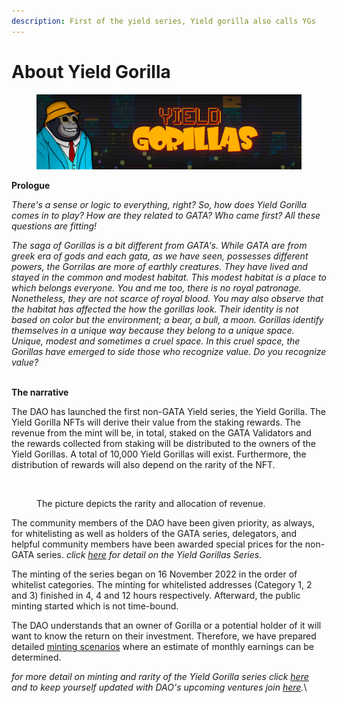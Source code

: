 ```yaml
---
description: First of the yield series, Yield gorilla also calls YGs
---
```


# About Yield Gorilla

<figure><img src="../../../../../.gitbook/assets/collection-banner.jpg" alt=""><figcaption></figcaption></figure>

**Prologue**

_There's a sense or logic to everything, right? So, how does Yield Gorilla comes in to play? How are they related to GATA? Who came first? All these questions are fitting!_&#x20;

_The saga of Gorillas is a bit different from GATA's. While GATA are from greek era of gods and each gata, as we have seen, possesses different powers, the Gorrilas are more of earthly creatures. They have lived and stayed in the common and modest habitat. This modest habitat is a place to which belongs everyone. You and me too, there is no royal patronage. Nonetheless, they are not scarce of royal blood. You may also observe that the habitat has affected the how the gorillas look. Their identity is not based on color but the environment; a bear, a bull, a moon. Gorillas identify themselves in a unique way because they belong to a unique space. Unique, modest and sometimes a cruel space. In this cruel space, the Gorillas have emerged to side those who recognize value. Do you recognize value?_  &#x20;

\
**The narrative**

﻿The DAO has launched the first non-GATA Yield series, the Yield Gorilla. The Yield Gorilla NFTs will derive their value from the staking rewards. The revenue from the mint will be, in total, staked on the GATA Validators and the rewards collected from staking will be distributed to the owners of the Yield Gorillas. A total of 10,000 Yield Gorillas will exist. Furthermore, the distribution of rewards will also depend on the rarity of the NFT.&#x20;

<figure><img src="https://miro.medium.com/max/1100/1*s2MBbzsAfd58LsvA7rOD2g.webp" alt=""><figcaption><p>The picture depicts the rarity and allocation of revenue.</p></figcaption></figure>

The community members of the DAO have been given priority, as always, for whitelisting as well as holders of the GATA series, delegators, and helpful community members have been awarded special prices for the non-GATA series. _click_ [_here_](https://medium.com/gatadao/yield-gorillas-serie-is-here-4ae0c2423017) _for detail on the Yield Gorillas Series._

The minting of the series began on 16 November 2022 in the order of whitelist categories. The minting for whitelisted addresses (Category 1, 2 and 3) finished in 4, 4 and 12 hours respectively. Afterward, the public minting started which is not time-bound.

The DAO understands that an owner of Gorilla or a potential holder of it will want to know the return on their investment. Therefore, we have prepared detailed [minting scenarios](https://medium.com/gatadao/yield-gorilla-rewards-calculation-21dc924787e3) where an estimate of monthly earnings can be determined.

_for more detail on minting and rarity of the Yield Gorilla series click_ [_here_](https://medium.com/gatadao/yield-gorilla-minting-rarities-67f03bd395b2) _and to keep yourself updated with DAO's upcoming ventures join_ [_here_](https://discord.com/invite/n2FWxvwWPE)_._\
